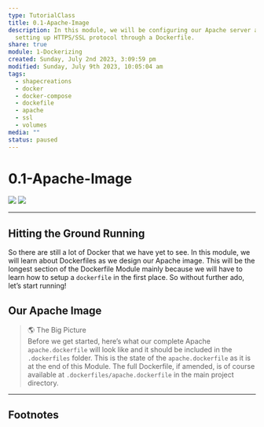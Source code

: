 ```yaml
---  
type: TutorialClass  
title: 0.1-Apache-Image  
description: In this module, we will be configuring our Apache server and  
  setting up HTTPS/SSL protocol through a Dockerfile.  
share: true  
module: 1-Dockerizing  
created: Sunday, July 2nd 2023, 3:09:59 pm  
modified: Sunday, July 9th 2023, 10:05:04 am  
tags:  
  - shapecreations  
  - docker  
  - docker-compose  
  - dockefile  
  - apache  
  - ssl  
  - volumes  
media: ""  
status: paused  
---  
```

  
  
# 0.1-Apache-Image  
  
![](https://img.shields.io/badge/-Apache-D22128?logo=apache&logoColor=white&style=plastic) ![](https://img.shields.io/badge/-OpenSSL-721412?logo=openssl&logoColor=white&style=plastic)    
  
---  
  
## Hitting the Ground Running  
  
So there are still a lot of Docker that we have yet to see. In this module, we will learn about Dockerfiles as we design our Apache image. This will be the longest section of the Dockerfile Module mainly because we will have to learn how to setup a `dockerfile` in the first place. So without further ado, let’s start running!  
  
## Our Apache Image  
  
> 🌎 The Big Picture    
> Before we get started, here’s what our complete Apache `apache.dockerfile` will look like and it should be included in the `.dockerfiles` folder. This is the state of the `apache.dockerfile` as it is at the end of this Module. The full Dockerfile, if amended, is of course available at `.dockerfiles/apache.dockerfile` in the main project directory.  
  
---  
  
## Footnotes  
